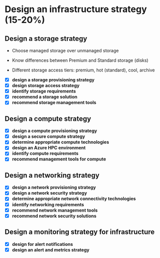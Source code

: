 # Design an infrastructure strategy (15-20%)

## Design a storage strategy

- Choose managed storage over unmanaged storage

- Know differences between Premium and Standard storage (disks)

- Different storage access tiers: premium, hot (standard), cool, archive

- [x] __design a storage provisioning strategy__
- [x] __design storage access strategy__
- [x] __identify storage requirements__
- [x] __recommend a storage solution__
- [x] __recommend storage management tools__

## Design a compute strategy

- [x] __design a compute provisioning strategy__
- [x] __design a secure compute strategy__
- [x] __determine appropriate compute technologies__
- [x] __design an Azure HPC environment__
- [x] __identify compute requirements__
- [x] __recommend management tools for compute__

## Design a networking strategy

- [x] __design a network provisioning strategy__
- [x] __design a network security strategy__
- [x] __determine appropriate network connectivity technologies__
- [x] __identify networking requirements__
- [x] __recommend network management tools__
- [x] __recommend network security solutions__

## Design a monitoring strategy for infrastructure

- [x] __design for alert notifications__
- [x] __design an alert and metrics strategy__
